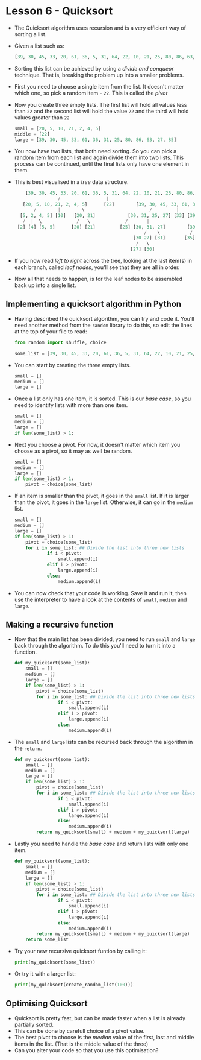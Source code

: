 # Lesson 6 - Quicksort

- The Quicksort algorithm uses recursion and is a very efficient way of sorting a list.
- Given a list such as:

	```python
	[39, 30, 45, 33, 20, 61, 36, 5, 31, 64, 22, 10, 21, 25, 80, 86, 63, 27, 85, 2, 71, 4, 5]
	```

- Sorting this list can be achieved by using a *divide and conqueor* technique. That is, breaking the problem up into a smaller problems.

- First you need to choose a single item from the list. It doesn't matter which one, so pick a random item - `22`. This is called the *pivot*

- Now you create three empty lists. The first list will hold all values less than `22` and the second list will hold the value `22` and the third will hold values greater than `22`

	```python
	small = [20, 5, 10, 21, 2, 4, 5]
	middle = [22]
	large = [39, 30, 45, 33, 61, 36, 31, 25, 80, 86, 63, 27, 85]
	```

- You now have two lists, that both need sorting. So you can pick a random item from each list and again divide them into two lists. This process can be continued, until the final lists only have one element in them.

- This is best visualised in a *tree* data structure.

	```python
		[39, 30, 45, 33, 20, 61, 36, 5, 31, 64, 22, 10, 21, 25, 80, 86, 63, 27, 85, 2, 71, 4, 5]
					/                 |                                  \
	   [20, 5, 10, 21, 2, 4, 5]      [22]        [39, 30, 45, 33, 61, 36, 31 25, 80, 86, 63, 27, 85]
		   /        |        \                        /         |                \
	  [5, 2, 4, 5] [10]   [20, 21]            [30, 31, 25, 27] [33] [39, 45, 61, 35, 80, 86, 63, 85]
	   /  |  \             /   \             /       |                  /     |           \
	 [2] [4] [5, 5]      [20] [21]         [25] [30, 31, 27]        [39, 35] [45] [61, 80, 86, 62, 85]
													/    \           /   \           /     |       \
												[30 27] [31]       [35] [39]     [61, 62] [80], [86, 85]
												 /   \                            /   \          /   \
											   [27] [30]                        [61] [62]      [85] [86]
	```

- If you now read *left to right* across the tree, looking at the last item(s) in each branch, called *leaf nodes*, you'll see that they are all in order.
- Now all that needs to happen, is for the leaf nodes to be assembled back up into a single list.

## Implementing a quicksort algorithm in Python

- Having described the quicksort algorithm, you can try and code it. You'll need another method from the `random` library to do this, so edit the lines at the top of your file to read:

	```python
	from random import shuffle, choice

	some_list = [39, 30, 45, 33, 20, 61, 36, 5, 31, 64, 22, 10, 21, 25, 80, 86, 63, 27, 85, 2, 71, 4, 5]
	```

- You can start by creating the three empty lists.
	```python
	small = []
	medium = []
	large = []
	```

- Once a list only has one item, it is sorted. This is our *base case*, so you need to identify lists with more than one item.

	```python
	small = []
	medium = []
	large = []
	if len(some_list) > 1:
	```

- Next you choose a pivot. For now, it doesn't matter which item you choose as a pivot, so it may as well be random.

	```python
	small = []
	medium = []
	large = []
	if len(some_list) > 1:
		pivot = choice(some_list)
	```

- If an item is smaller than the pivot, it goes in the `small` list. If it is larger than the pivot, it goes in the `large` list. Otherwise, it can go in the `medium` list.

	```python
	small = []
	medium = []
	large = []
	if len(some_list) > 1:
		pivot = choice(some_list)
		for i in some_list: ## Divide the list into three new lists
				if i < pivot:
					small.append(i)
				elif i > pivot:
					large.append(i)
				else:
					medium.append(i)
	```

- You can now check that your code is working. Save it and run it, then use the interpreter to have a look at the contents of `small`, `medium` and `large`.

## Making a recursive function
- Now that the main list has been divided, you need to run `small` and `large` back through the algorithm. To do this you'll need to turn it into a function.

	```python
	def my_quicksort(some_list):
		small = []
		medium = []
		large = []
		if len(some_list) > 1:
			pivot = choice(some_list)
			for i in some_list: ## Divide the list into three new lists
					if i < pivot:
						small.append(i)
					elif i > pivot:
						large.append(i)
					else:
						medium.append(i)
	```

- The `small` and `large` lists can be recursed back through the algorithm in the `return`.

	```python
	def my_quicksort(some_list):
		small = []
		medium = []
		large = []
		if len(some_list) > 1:
			pivot = choice(some_list)
			for i in some_list: ## Divide the list into three new lists
					if i < pivot:
						small.append(i)
					elif i > pivot:
						large.append(i)
					else:
						medium.append(i)
			return my_quicksort(small) + medium + my_quicksort(large)
	```				

- Lastly you need to handle the *base case* and return lists with only one item.

	```python
	def my_quicksort(some_list):
		small = []
		medium = []
		large = []
		if len(some_list) > 1:
			pivot = choice(some_list)
			for i in some_list: ## Divide the list into three new lists
					if i < pivot:
						small.append(i)
					elif i > pivot:
						large.append(i)
					else:
						medium.append(i)
			return my_quicksort(small) + medium + my_quicksort(large)
		return some_list			
	```

- Try your new recursive quicksort funtion by calling it:

	```python
	print(my_quicksort(some_list))
	```



- Or try it with a larger list:

	```python
	print(my_quicksort(create_random_list(100)))
	```

## Optimising Quicksort
- Quicksort is pretty fast, but can be made faster when a list is already partially sorted.
- This can be done by carefull choice of a pivot value.
- The best pivot to choose is the *median* value of the first, last and middle items in the list. (That is the middle value of the three)
- Can you alter your code so that you use this optimisation?
